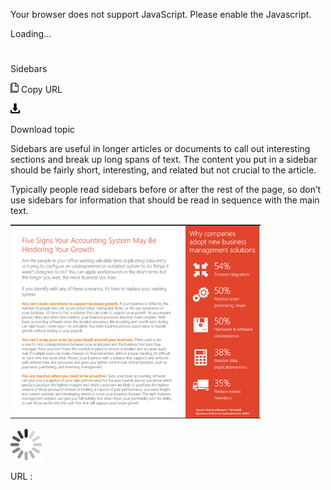 ﻿Your browser does not support JavaScript. Please enable the Javascript.

Loading...

# 

Sidebars

![Copy URL](media/sidebars/Copy.png)
Copy URL

![Download](media/sidebars/Download.png)

Download topic

Sidebars are
useful in longer articles or documents to call out interesting
sections and break up long spans of text. The content you put in a
sidebar should be fairly short, interesting, and related but not
crucial to the article. 

Typically
people read sidebars before or after the rest of the page, so don’t use
sidebars for information that should be read in sequence with the
main text.

![](media/sidebars/1416770987.png)

![In progress](media/sidebars/activity-large.gif)

URL :
